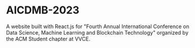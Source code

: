 # AICDMB-2023
A website built with React.js for "Fourth Annual International Conference on Data Science, Machine Learning and Blockchain Technology" organized by the ACM Student chapter at VVCE.
